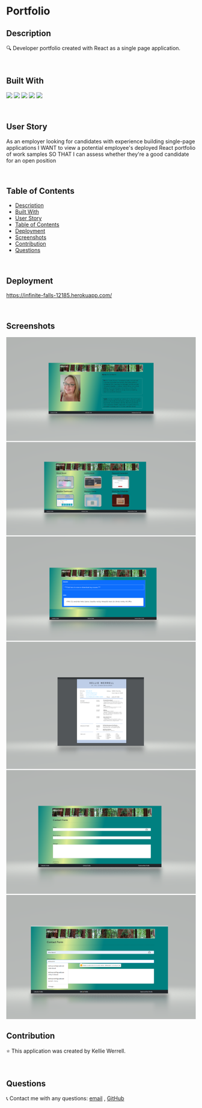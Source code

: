 # Portfolio

## Description
🔍 Developer portfolio created with React as a single page application.  

<br>   

## Built With
<p>
    <img src="https://img.shields.io/badge/HTML-green"  />
    <img src="https://img.shields.io/badge/CSS-blue"  />
    <img src="https://img.shields.io/badge/javascript-yellow" />
    <img src="https://img.shields.io/badge/node-green" />
    <img src="https://img.shields.io/badge/React-purple" />
   
   
</p>
   
<br>   

## User Story
As an employer looking for candidates with experience building single-page applications
I WANT to view a potential employee's deployed React portfolio of work samples
SO THAT I can assess whether they're a good candidate for an open position


<br>
  


## Table of Contents
- [Description](#description)
- [Built With](#built-with)
- [User Story](#user-story)
- [Table of Contents](#table-of-contents)
- [Deployment](#deployment)
- [Screenshots](#screenshots)
- [Contribution](#contribution)
- [Questions](#questions)


<br>

## Deployment
https://infinite-falls-12185.herokuapp.com/


<br>

## Screenshots
![](./public/images/screenshots/HomePage.png)
![](./public/images/screenshots/PortfolioPage.png)
![](./public/images/screenshots/ResumePage1.png)
![](./public/images/screenshots/ResumePage2.png)
![](./public/images/screenshots/ContactPage.png)
![](./public/images/screenshots/Contactpage2.png)



## Contribution
:star: This application was created by Kellie Werrell.

<br>

## Questions
:telephone_receiver: Contact me with any questions: [email](mailto:kelliewerrell@gmail.com) , [GitHub](https://github.com/Kwerrell73)<br />